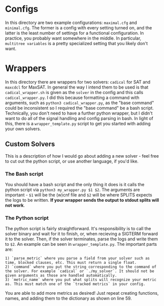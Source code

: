 # Configs
In this directory are two example configurations: `maximal.cfg` and `minimal.cfg`. 
The former is a config with every setting turned on, and the latter is the least number of settings for a functional configuration. 
In practice, you probably want somewhere in the middle. In particular, `multitree variables` is a pretty specialized setting that you likely don't want.

# Wrappers
In this directory there are wrappers for two solvers: `cadical` for SAT and `maxcdcl` for MaxSAT.
In general the way I intend them to be used is that `cadical_wrapper.sh` is given as the `solver` in the config and this calls `cadical_wrapper.py`.
I did this because formatting a command with arguments, such as `python3 cadical_wrapper.py`, as the "base command" could be inconsistent so I required the "base command" be a bash script. 
Technically, you don't need to have a further python wrapper, but I didn't want to do all of the signal handling and config parsing in bash.
In light of this, there is a `wrapper_template.py` script to get you started with adding your own solvers.

## Custom Solvers
This is a description of how I would go about adding a new solver - feel free to cut out the python script, or use another language, if you'd like. 
### The Bash script
You should have a bash script and the only thing it does is it calls the python script via `python3 my_wrapper.py $1 $2`. The arguments are important - `$1` will be the (w)cnf file and `$2` will be where SPLITS expects the logs to be written. **If your wrapper sends the output to stdout splits will not work**.

### The Python script
The python script is fairly straightforward. It's responsibility is to call the solver binary and wait for it to finish, or, when recieving a SIGTERM forward it to the solver. Then, if the solver terminates, parse the logs and write them to `$2`. An example can be seen in `wrapper_template.py`. The important parts are:

    1) `parse_metric` where you parse a field from your solver such as time, blocked clauses, etc. This must return a single float.
    2) `command` where you put the string corresponding to the command of the solver. For example `cadical` or `./my_solver`. It should not be given arguments as those are handled automatically.
    3) `metric_name` where you put what splits will recognize your metric as. This must match one of the `tracked metrics` in your config.

You are able to add more metrics as desired! Just repeat creating functions, names, and adding them to the dictionary as shown on line 59.

